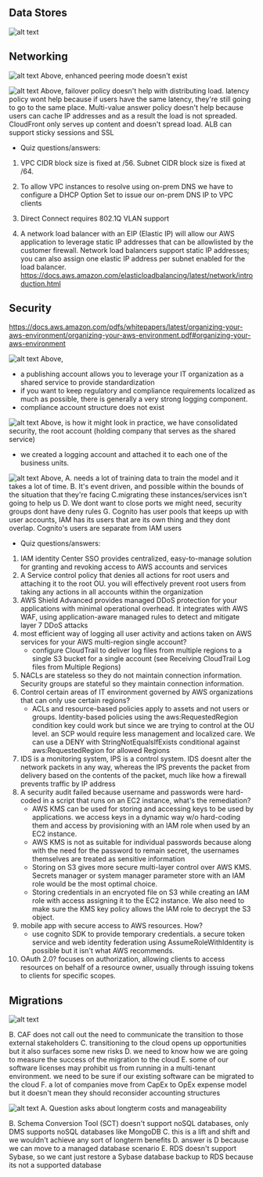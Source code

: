 ## Data Stores
![alt text](challenge2.png)

## Networking
![alt text](networking_challenge1.png)
Above, enhanced peering mode doesn't exist

![alt text](networking_challenge2.png)
Above, failover policy doesn't help with distributing load. latency policy wont help because if users have the same latency, they're still going to go to the same place. Multi-value answer policy doesn't help because users can cache IP addresses and as a result the load is not spreaded. CloudFront only serves up content and doesn't spread load. ALB can support sticky sessions and SSL

- Quiz questions/answers:

1. VPC CIDR block size is fixed at /56. Subnet CIDR block size is fixed at /64.

2. To allow VPC instances to resolve using on-prem DNS we have to configure a DHCP Option Set to issue our on-prem DNS IP to VPC clients

3. Direct Connect requires 802.1Q VLAN support

4. A network load balancer with an EIP (Elastic IP) will allow our AWS application to leverage static IP addresses that can be allowlisted by the customer firewall. Network load balancers support static IP addresses; you can also assign one elastic IP address per subnet enabled for the load balancer. https://docs.aws.amazon.com/elasticloadbalancing/latest/network/introduction.html

## Security

https://docs.aws.amazon.com/pdfs/whitepapers/latest/organizing-your-aws-environment/organizing-your-aws-environment.pdf#organizing-your-aws-environment

![alt text](security_challenge1.png)
Above, 
- a publishing account allows you to leverage your IT organization as a shared service to provide standardization
- if you want to keep regulatory and compliance requirements localized as much as possible, there is generally a very strong logging component.
- compliance account structure does not exist


![alt text](security_challenge1b.png)
Above,
 is how it might look in practice, we have consolidated security, the root account (holding company that serves as the shared service)
 - we created a logging account and attached it to each one of the business units.

![alt text](security_challenge2.png)
Above, 
A. needs a lot of training data to train the model and it takes a lot of time.
B. It's event driven, and possible within the bounds of the situation that they're facing
C.migrating these instances/services isn't going to help us
D. We dont want to close ports we might need, security groups dont have deny rules
G. Cognito has user pools that keeps up with user accounts, IAM has its users that are its own thing and they dont overlap. Cognito's users are separate from IAM users

- Quiz questions/answers:
1. IAM identity Center SSO provides centralized, easy-to-manage solution for granting and revoking access to AWS accounts and services
2. A Service control policy that denies all actions for root users and attaching it to the root OU. you will effectively prevent root users from taking any actions in all accounts within the organization
3. AWS Shield Advanced provides managed DDoS protection for your applications with minimal operational overhead. It integrates with AWS WAF, using application-aware managed rules to detect and mitigate layer 7 DDoS attacks
4. most efficient way of logging all user activity and actions taken on AWS services for your AWS multi-region single account?
    - configure CloudTrail to deliver log files from multiple regions to a single S3 bucket for a single account (see Receiving CloudTrail Log files from Multiple Regions)
6. NACLs are stateless so they do not maintain connection information. Security groups are stateful so they maintain connection information.
8. Control certain areas of IT environment governed by AWS organizations that can only use certain regions? 
    - ACLs and resource-based policies apply to assets and not users or groups. Identity-based policies using the aws:RequestedRegion condition key could work but since we are trying to control at the OU level. an SCP would require less management and localized care. We can use a DENY with StringNotEqualsIfExists conditional against aws:RequestedRegion for allowed Regions
9. IDS is a monitoring system, IPS is a control system. IDS doesnt alter the network packets in any way, whereas the IPS prevents the packet from delivery based on the contents of the packet, much like how a firewall prevents traffic by IP address
11. A security audit failed because username and passwords were hard-coded in a script that runs on an EC2 instance, what's the remediation? 
    - AWS KMS can be used for storing and accessing keys to be used by applications. we access keys in a dynamic way w/o hard-coding them and access by provisioning with an IAM role when used by an EC2 instance.
    - AWS KMS is not as suitable for individual passwords because along with the need for the password to remain secret, the usernames themselves are treated as sensitive information
    - Storing on S3 gives more secure multi-layer control over AWS KMS. Secrets manager or system manager parameter store with an IAM role would be the most optimal choice.
    - Storing credentials in an encryoted file on S3 while creating an IAM role with access assigning it to the EC2 instance. We also need to make sure the KMS key policy allows the IAM role to decrypt the S3 object.
12. mobile app with secure access to AWS resources. How?
       - use cognito SDK to provide temporary credentials. a secure token service and web identity federation using AssumeRoleWithIdentity is possible but it isn't what AWS recommends.
13. OAuth 2.0? focuses on authorization, allowing clients to access resources on behalf of a resource owner, usually through issuing tokens to clients for specific scopes.

## Migrations
![alt text](migrations_challenge1.png)

B. CAF does not call out the need to communicate the transition to those external stakeholders
C. transitioning to the cloud opens up opportunities but it also surfaces some new risks 
D. we need to know how we are going to measure the success of the migration to the cloud
E. some of our software licenses may prohibit us from running in a multi-tenant environment. we need to be sure if our existing software can be migrated to the cloud
F. a lot of companies move from CapEx to OpEx expense model but it doesn't mean they should reconsider accounting structures

![alt text](migrations_challenge2.png)
A. Question asks about longterm costs and manageability

B. Schema Conversion Tool (SCT) doesn't support noSQL databases, only DMS supports noSQL databases like MongoDB
C. this is a lift and shift and we wouldn't achieve any sort of longterm benefits
D. answer is D because we can move to a managed database scenario
E. RDS doesn't support Sybase, so we cant just restore a Sybase 
database backup to RDS because its not a supported database
